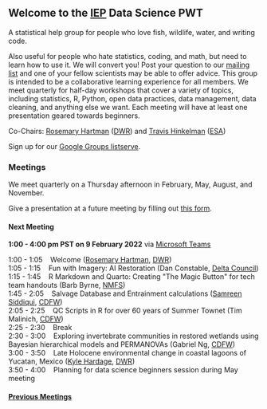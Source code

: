 ## Welcome to the [IEP](https://water.ca.gov/Programs/Environmental-Services/Interagency-Ecological-Program) Data Science PWT

A statistical help group for people who love fish, wildlife, water, and writing code.

Also useful for people who hate statistics, coding, and math, but need to learn how to use it. We will convert you! Post your question to our [mailing list](https://groups.google.com/g/bay-delta-datascience) and one of your fellow scientists may be able to offer advice. This group is intended to be a collaborative learning experience for all members. We meet quarterly for half-day workshops that cover a variety of topics, including statistics, R, Python, open data practices, data management, data cleaning, and anything else we want. Each meeting will have at least one presentation geared towards beginners.

Co-Chairs: [Rosemary Hartman](https://www.linkedin.com/in/rosemary-hartman-1b3b53bb/) ([DWR](https://water.ca.gov/)) and [Travis Hinkelman](https://www.travishinkelman.com/) ([ESA](https://esassoc.com/))

Sign up for our [Google Groups listserve](https://groups.google.com/g/bay-delta-datascience).

### Meetings

We meet quarterly on a Thursday afternoon in February, May, August, and November.

Give a presentation at a future meeting by filling out [this form](https://docs.google.com/forms/d/e/1FAIpQLSfJlYOBoqxdqHwain-XFrraKFtymYsTwxwBMKekBd0B98q5CA/viewform?usp=sf_link).

#### Next Meeting

**1:00 - 4:00 pm PST on 9 February 2022** via [Microsoft Teams](https://teams.microsoft.com/l/meetup-join/19%3ameeting_YWEwY2VjYTYtZWVmMC00M2YzLTk4MzMtZDE2NjFmMmIzMjU2%40thread.v2/0?context=%7b%22Tid%22%3a%22b71d5652-4b83-4257-afcd-7fd177884564%22%2c%22Oid%22%3a%22984f44d5-4180-46ad-9b77-e367b17d9727%22%7d)

1:00 - 1:05 &nbsp;&nbsp; Welcome ([Rosemary Hartman](https://www.linkedin.com/in/rosemary-hartman-1b3b53bb/), [DWR](https://water.ca.gov/))  
1:05 - 1:15 &nbsp;&nbsp; Fun with Imagery: AI Restoration  (Dan Constable, [Delta Council](https://deltacouncil.ca.gov/))  
1:15 - 1:45 &nbsp;&nbsp; R Markdown and Quarto: Creating "The Magic Button" for tech team handouts (Barb Byrne, [NMFS](https://www.fisheries.noaa.gov/))  
1:45 - 2:05 &nbsp;&nbsp; Salvage Database and Entrainment calculations ([Samreen Siddiqui](https://drsamreensiddiqui.godaddysites.com/), [CDFW](https://wildlife.ca.gov/))  
2:05 - 2:25 &nbsp;&nbsp; QC Scripts in R for over 60 years of Summer Townet (Tim Malinich, [CDFW](https://wildlife.ca.gov/))  
2:25 - 2:30 &nbsp;&nbsp; Break  
2:30 - 3:00 &nbsp;&nbsp; Exploring invertebrate communities in restored wetlands using Bayesian hierarchical models and PERMANOVAs (Gabriel Ng, [CDFW](https://wildlife.ca.gov/))        
3:00 - 3:50 &nbsp;&nbsp; Late Holocene environmental change in coastal lagoons of Yucatan, Mexico ([Kyle Hardage](https://www.linkedin.com/in/kylehbroach/), [DWR](https://water.ca.gov/))  
3:50 - 4:00 &nbsp;&nbsp; Planning for data science beginners session during May meeting

#### [Previous Meetings](https://interagencyecologicalprogram.github.io/DataScience/agendas)


